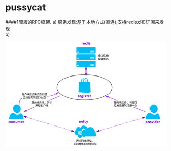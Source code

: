 # pussycat






####1简版的RPC框架.
    a) 服务发现:基于本地方式(直连),支持redis发布订阅来发现</br>
    b)



![Image text](https://github.com/recollects/pussycat/blob/rpc_study_02/img/lALPBbCc1YrglSTNAh3NAzo_826_541.png)





